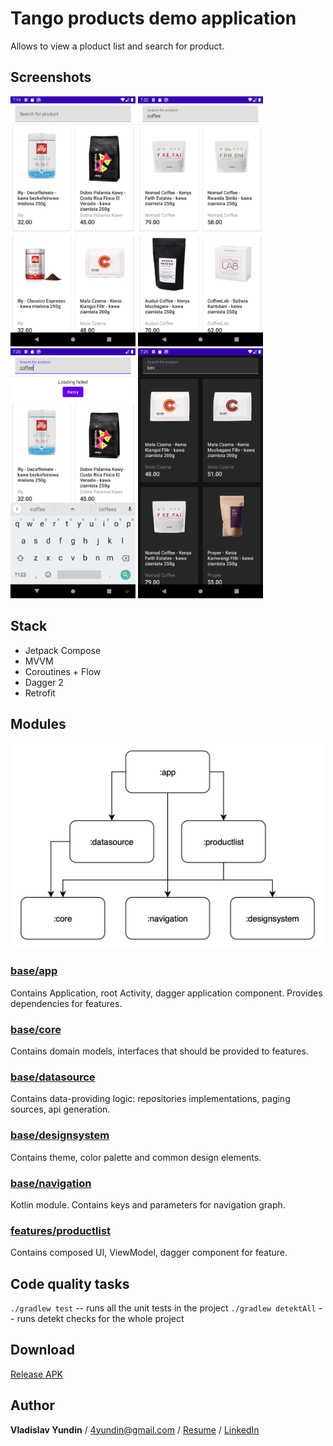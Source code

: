 # Tango products demo application

Allows to view a ploduct list and search for product.

## Screenshots

<img src="images/screenshot_start.png" width="200"/> <img src="images/screenshot_search.png" width="200"/>
<img src="images/screenshot_search_fail.png" width="200"/> <img src="images/screenshot_search_dark.png" width="200"/>

## Stack

- Jetpack Compose
- MVVM
- Coroutines + Flow
- Dagger 2
- Retrofit

## Modules

<img src="images/deps_graph.png" alt="Dependency graph" width="500"/>

### [base/app](sources/base/app)

Contains Application, root Activity, dagger application component. Provides dependencies for features.

### [base/core](sources/base/core)

Contains domain models, interfaces that should be provided to features.

### [base/datasource](sources/base/datasource)

Contains data-providing logic: repositories implementations, paging sources, api generation.

### [base/designsystem](sources/base/designsystem)

Contains theme, color palette and common design elements.

### [base/navigation](sources/base/navigation)

Kotlin module. Contains keys and parameters for navigation graph.

### [features/productlist](sources/features/productlist)

Contains composed UI, ViewModel, dagger component for feature.

## Code quality tasks

`./gradlew test` -- runs all the unit tests in the project
`./gradlew detektAll` -- runs detekt checks for the whole project

## Download

[Release APK](https://github.com/Yundin/TangoDemo/releases/tag/1.0.0)

## Author

**Vladislav Yundin** /
4yundin@gmail.com /
[Resume](https://github.com/Yundin/resume/blob/master/resume_eng.pdf) /
[LinkedIn](https://www.linkedin.com/in/vladislav-yundin-74774b18a/)

